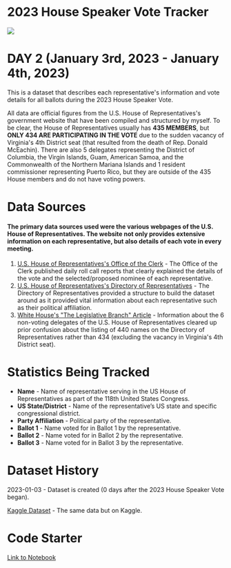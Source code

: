 # 2023 House Speaker Vote Tracker

![](https://www.googleapis.com/download/storage/v1/b/kaggle-user-content/o/inbox%2F12064410%2F0d2cf839e352f54fab12217e5f6ea9d6%2Fhouse%20speaker%20flag%20logo.png?generation=1672819425185054&alt=media)

# DAY 2 (January 3rd, 2023 - January 4th, 2023)
This is a dataset that describes each representative's information and vote details for all ballots during the 2023 House Speaker Vote.

All data are official figures from the U.S. House of Representatives's government website that have been compiled and structured by myself. To be clear, the House of Representatives usually has **435 MEMBERS**, but **ONLY 434 ARE PARTICIPATING IN THE VOTE** due to the sudden vacancy of Virginia's 4th District seat (that resulted from the death of Rep. Donald McEachin). There are also 5 delegates representing the District of Columbia, the Virgin Islands, Guam, American Samoa, and the Commonwealth of the Northern Mariana Islands and 1 resident commissioner representing Puerto Rico, but they are outside of the 435 House members and do not have voting powers.

# Data Sources
#### The primary data sources used were the various webpages of the U.S. House of Representatives. The website not only provides extensive information on each representative, but also details of each vote in every meeting.

1. [U.S. House of Representatives's Office of the Clerk](https://clerk.house.gov/) - The Office of the Clerk published daily roll call reports that clearly explained the details of the vote and the selected/proposed nominee of each representative.
2. [U.S. House of Representatives's Directory of Representatives](https://www.house.gov/representatives) - The Directory of Representatives provided a structure to build the dataset around as it provided vital information about each representative such as their political affiliation. 
3. [White House's "The Legislative Branch" Article](https://www.whitehouse.gov/about-the-white-house/our-government/the-legislative-branch/) - Information about the 6 non-voting delegates of the U.S. House of Representatives cleared up prior confusion about the listing of 440 names on the Directory of Representatives rather than 434 (excluding the vacancy in Virginia's 4th District seat).

# Statistics Being Tracked
- **Name** - Name of representative serving in the US House of Representatives as part of the 118th United States Congress.
- **US State/District** - Name of the representative’s US state and specific congressional district.
- **Party Affiliation** - Political party of the representative.
- **Ballot 1** - Name voted for in Ballot 1 by the representative.
- **Ballot 2** - Name voted for in Ballot 2 by the representative.
- **Ballot 3** - Name voted for in Ballot 3 by the representative.

# Dataset History
2023-01-03 - Dataset is created (0 days after the 2023 House Speaker Vote began).

[Kaggle Dataset](https://www.kaggle.com/datasets/justin2028/2023-house-speaker-vote-tracker) - The same data but on Kaggle.

# Code Starter
[Link to Notebook](https://www.kaggle.com/code/justin2028/2023-house-speaker-vote-tracker-code-starter)
